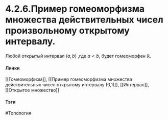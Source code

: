 # 4.2.6.Пример гомеоморфизма множества действительных чисел произвольному открытому интервалу.
Любой открытый интервал $(a,b)$ ,где $a<b$, будет гомеоморфен $\mathbb{R}$.

#### Линки
[[Гомеоморфизм]],
[[Пример гомеоморфизма множества действительных чисел открытому интервалу (0,1)]],
[[Интервал]],
[[Открытое множество]]
#### Тэги 
 #Топология